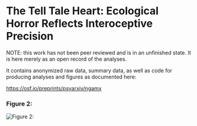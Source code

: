 # The Tell Tale Heart: Ecological Horror Reflects Interoceptive Precision

NOTE: this work has not been peer reviewed and is in an unfinished state. It is here merely as an open record of the analyses. 

It contains anonymized raw data, summary data, as well as code for producing analyses and figures as documented here:

https://osf.io/preprints/psyarxiv/ngamx



### Figure 2:
![Figure 2: ](figs/Figure_2_SubjectiveVars.png)
